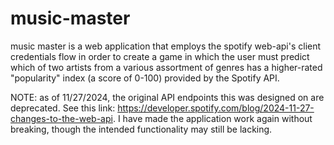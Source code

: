 # music-master
music master is a web application that employs the spotify web-api's client credentials flow in order to create a game in which the user must predict which of two artists from a various assortment of genres has a higher-rated "popularity" index (a score of 0-100) provided by the Spotify API. 

NOTE: as of 11/27/2024, the original API endpoints this was designed on are deprecated. See this link: https://developer.spotify.com/blog/2024-11-27-changes-to-the-web-api. I have made the application work again without breaking, though the intended functionality may still be lacking.
